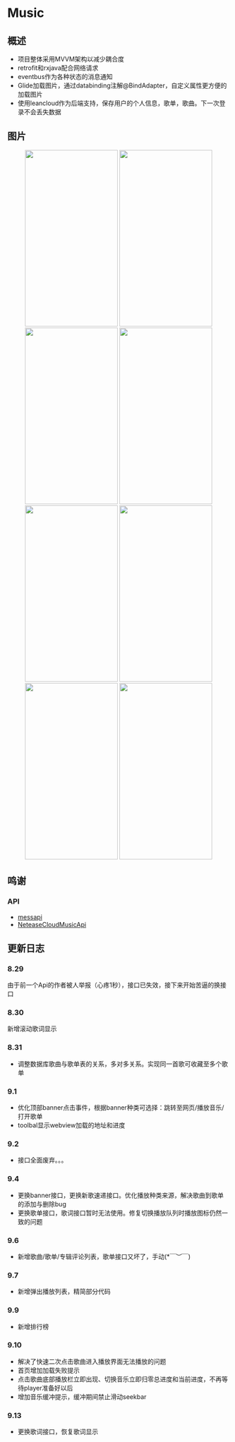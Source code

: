 # Music
## 概述
* 项目整体采用MVVM架构以减少耦合度
* retrofit和rxjava配合网络请求
* eventbus作为各种状态的消息通知
* Glide加载图片，通过databinding注解@BindAdapter，自定义属性更方便的加载图片
* 使用leancloud作为后端支持，保存用户的个人信息，歌单，歌曲。下一次登录不会丢失数据
## 图片
<div align="center">
<img src="http://ww1.sinaimg.cn/mw690/006nwaiFly1g6b8vjl7t2g30a00i6kjl.gif" height="400" width="210" >
<img src="http://ww1.sinaimg.cn/mw690/006nwaiFly1g6b9ldi8mmg30a00i6b2a.gif" height="400" width="210" >
<img src="https://i.loli.net/2019/08/27/neursR2y4iKBhY8.png" height="400" width="210" >
<img src="https://i.loli.net/2019/08/30/U5fQegZyW8GzouT.png" height="400" width="210">

<img src="http://ww1.sinaimg.cn/large/006nB4gFly1g6pmkpeip6j30u01o048d.jpg" height="400" width="210">
<img src="http://ww1.sinaimg.cn/large/006nB4gFly1g6q9w0va2nj30u01o0doy.jpg" height="400" width="210">
<img src="http://ww1.sinaimg.cn/large/006nB4gFly1g6ufkgnh9tj30u01o0k4c.jpg" height="400" width="210">
<img src="http://ww1.sinaimg.cn/large/006nB4gFly1g6ufltuw02j30u01o0wmi.jpg" height="400" width="210">

</div>




## 鸣谢
### API
* [messapi](https://github.com/messoer)
* [NeteaseCloudMusicApi](https://binaryify.github.io/NeteaseCloudMusicApi/#/?id=neteasecloudmusicapi)

## 更新日志
### 8.29
  由于前一个Api的作者被人举报（心疼1秒），接口已失效，接下来开始苦逼的换接口
### 8.30
  新增滚动歌词显示
### 8.31
* 调整数据库歌曲与歌单表的关系，多对多关系。实现同一首歌可收藏至多个歌单
### 9.1
* 优化顶部banner点击事件，根据banner种类可选择：跳转至网页/播放音乐/打开歌单 <br>
* toolbal显示webview加载的地址和进度
### 9.2
* 接口全面废弃。。。
### 9.4
* 更换banner接口，更换新歌速递接口。优化播放种类来源，解决歌曲到歌单的添加与删除bug<br>
* 更换歌单接口，歌词接口暂时无法使用。修复切换播放队列时播放图标仍然一致的问题
### 9.6
* 新增歌曲/歌单/专辑评论列表，歌单接口又坏了，手动(*￣︶￣)
### 9.7
* 新增弹出播放列表，精简部分代码
### 9.9
* 新增排行榜
### 9.10
* 解决了快速二次点击歌曲进入播放界面无法播放的问题
* 首页增加加载失败提示
* 点击歌曲底部播放栏立即出现、切换音乐立即归零总进度和当前进度，不再等待player准备好以后
* 增加音乐缓冲提示，缓冲期间禁止滑动seekbar
### 9.13
* 更换歌词接口，恢复歌词显示
